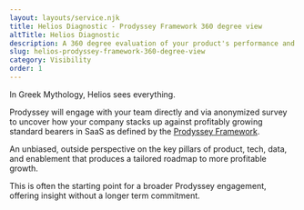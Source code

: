 ```yaml
---
layout: layouts/service.njk
title: Helios Diagnostic - Prodyssey Framework 360 degree view
altTitle: Helios Diagnostic
description: A 360 degree evaluation of your product's performance and profitable potential.
slug: helios-prodyssey-framework-360-degree-view
category: Visibility
order: 1
---
```


In Greek Mythology, Helios sees everything.

Prodyssey will engage with your team directly and via anonymized survey to uncover how your company stacks up against profitably growing standard bearers in SaaS as defined by the [Prodyssey Framework](/framework/).

An unbiased, outside perspective on the key pillars of product, tech, data, and enablement that produces a tailored roadmap to more profitable growth.

This is often the starting point for a broader Prodyssey engagement, offering insight without a longer term commitment.
